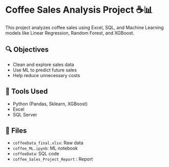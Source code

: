# Coffee Sales Analysis Project ☕📊

This project analyzes coffee sales using Excel, SQL, and Machine Learning models like Linear Regression, Random Forest, and XGBoost.

## 🔍 Objectives
- Clean and explore sales data
- Use ML to predict future sales
- Help reduce unnecessary costs

## 🧠 Tools Used
- Python (Pandas, Sklearn, XGBoost)
- Excel
- SQL Server

## 📂 Files
- `coffeeData_final.xlsx`: Raw data
- `coffee_ML.ipynb`: ML notebook
- `coffeeData`: SQL code
- `coffee_Sales_Project_Report` : Report

